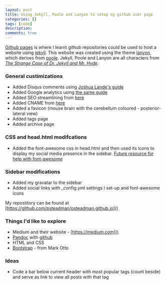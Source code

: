 ```yaml
---
layout: post
title: Using Jekyll, Poole and Lanyon to setup my github user page
categories: []
tags: [code]
description:
comments: true
---
```


[Github pages](https://pages.github.com/) is where I learnt github repositories could be used to host a website using [jekyll](http://jekyllrb.com/). This website was created using the theme [lanyon](https://github.com/poole/lanyon), which derives from [poole](https://github.com/poole/poole). Jekyll, Poole and Lanyon are all characters from [_The Strange Case of Dr. Jekyll and Mr. Hyde_](http://en.wikipedia.org/wiki/Strange_Case_of_Dr_Jekyll_and_Mr_Hyde).

### General custimizations
* Added Disqus comments using [Joshua Lande's guide](http://joshualande.com/jekyll-github-pages-poole/)
* Added Google analytics using [the same guide](http://joshualande.com/jekyll-github-pages-poole/) 
* Added SEO streamlining from [here](http://jethrokuan.github.io/2013/12/20/SEO-with-Jekyll.html)
* Added CNAME from [here](https://help.github.com/articles/tips-for-configuring-a-cname-record-with-your-dns-provider)
* Added a favicon (mouse brain with the cerebellum coloured - posterior-lateral view)
* Added tags page
* Added archive page

### CSS and head.html modifcations
* Added the font-awesome css in head.html and then used its icons to display my social media presence in the sidebar. 
[Future resource for help with font-awesome](http://fortawesome.github.io/Font-Awesome/examples/)

### Sidebar modifications
* Added my gravatar to the sidebar
* Added social links with _config.yml settings I set-up and font-awesome icons

My repostitory can be found at [https://github.com/psteadman/psteadman.github.io]()

### Things I'd like to explore
* Medium and their website - [https://medium.com]()
* [Pandoc](http://johnmacfarlane.net/pandoc/) with [github](https://github.com/jgm/pandoc)
* HTML and CSS
* [Bootstrap](http://getbootstrap.com/) - from Mark Otto

### Ideas
* Code a bar below current header with most popular tags (count beside) and serve as link to view all posts with that tag
